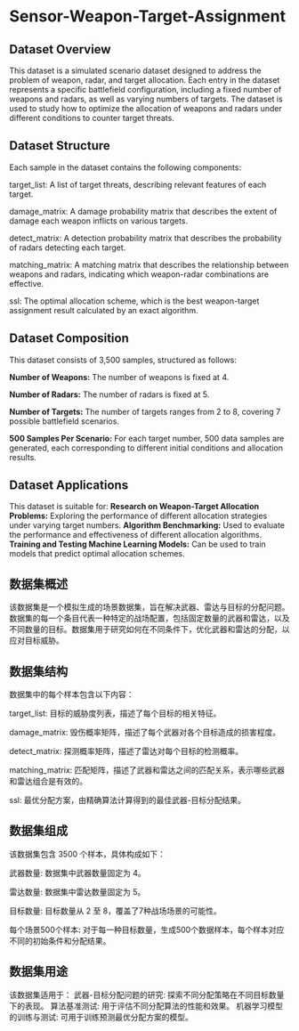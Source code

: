 # Sensor-Weapon-Target-Assignment

## Dataset Overview
This dataset is a simulated scenario dataset designed to address the problem of weapon, radar, and target allocation. Each entry in the dataset represents a specific battlefield configuration, including a fixed number of weapons and radars, as well as varying numbers of targets. The dataset is used to study how to optimize the allocation of weapons and radars under different conditions to counter target threats.

## Dataset Structure
Each sample in the dataset contains the following components:

  target_list: A list of target threats, describing relevant features of each target.
  
  damage_matrix: A damage probability matrix that describes the extent of damage each weapon inflicts on various targets.
  
  detect_matrix: A detection probability matrix that describes the probability of radars detecting each target.
  
  matching_matrix: A matching matrix that describes the relationship between weapons and radars, indicating which weapon-radar combinations are effective.
  
  ssl: The optimal allocation scheme, which is the best weapon-target assignment result calculated by an exact algorithm.
  
## Dataset Composition
This dataset consists of 3,500 samples, structured as follows:

  **Number of Weapons:** The number of weapons is fixed at 4.
  
  **Number of Radars:** The number of radars is fixed at 5.
  
  **Number of Targets:** The number of targets ranges from 2 to 8, covering 7 possible battlefield scenarios.
  
**500 Samples Per Scenario:** For each target number, 500 data samples are generated, each corresponding to different initial conditions and allocation results.

## Dataset Applications
This dataset is suitable for:
**Research on Weapon-Target Allocation Problems:** Exploring the performance of different allocation strategies under varying target numbers.
**Algorithm Benchmarking:** Used to evaluate the performance and effectiveness of different allocation algorithms.
**Training and Testing Machine Learning Models:** Can be used to train models that predict optimal allocation schemes.


## 数据集概述
该数据集是一个模拟生成的场景数据集，旨在解决武器、雷达与目标的分配问题。数据集的每一个条目代表一种特定的战场配置，包括固定数量的武器和雷达，以及不同数量的目标。数据集用于研究如何在不同条件下，优化武器和雷达的分配，以应对目标威胁。

## 数据集结构
数据集中的每个样本包含以下内容：

  target_list: 目标的威胁度列表，描述了每个目标的相关特征。
  
  damage_matrix: 毁伤概率矩阵，描述了每个武器对各个目标造成的损害程度。
  
  detect_matrix: 探测概率矩阵，描述了雷达对每个目标的检测概率。
  
  matching_matrix: 匹配矩阵，描述了武器和雷达之间的匹配关系，表示哪些武器和雷达组合是有效的。
  
  ssl: 最优分配方案，由精确算法计算得到的最佳武器-目标分配结果。
  
## 数据集组成
该数据集包含 3500 个样本，具体构成如下：

  武器数量: 数据集中武器数量固定为 4。
  
  雷达数量: 数据集中雷达数量固定为 5。
  
  目标数量: 目标数量从 2 至 8，覆盖了7种战场场景的可能性。
  
每个场景500个样本: 对于每一种目标数量，生成500个数据样本，每个样本对应不同的初始条件和分配结果。

## 数据集用途
该数据集适用于：
武器-目标分配问题的研究: 探索不同分配策略在不同目标数量下的表现。
算法基准测试: 用于评估不同分配算法的性能和效果。
机器学习模型的训练与测试: 可用于训练预测最优分配方案的模型。
